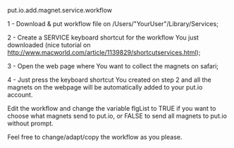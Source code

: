 put.io.add.magnet.service.workflow

1 - Download & put workflow file on /Users/"YourUser"/Library/Services;

2 - Create a SERVICE keyboard shortcut for the workflow You just downloaded (nice tutorial on http://www.macworld.com/article/1139829/shortcutservices.html);

3 - Open the web page where You want to collect the magnets on safari;

4 - Just press the keyboard shortcut You created on step 2 and all the magnets on the webpage will be automatically added to your put.io account.


Edit the workflow and change the variable flgList to TRUE if you want to choose what magnets send to put.io, or FALSE to send all magnets to put.io without prompt.

Feel free to change/adapt/copy the workflow as you please.

 
